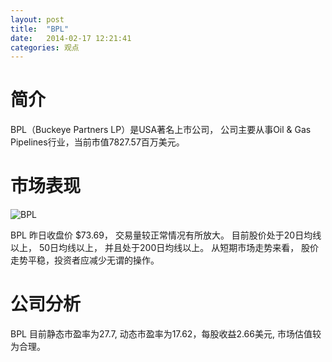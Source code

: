 ```yaml
---
layout: post
title:  "BPL"
date:   2014-02-17 12:21:41
categories: 观点
---
```


# 简介
BPL（Buckeye Partners LP）是USA著名上市公司，
公司主要从事Oil & Gas Pipelines行业，当前市值7827.57百万美元。

# 市场表现

![BPL](http://finviz.com/chart.ashx?t=BPL&ty=c&ta=1&p=d&s=l)

BPL 昨日收盘价 $73.69，
交易量较正常情况有所放大。
目前股价处于20日均线以上，
50日均线以上，
并且处于200日均线以上。
从短期市场走势来看，
股价走势平稳，投资者应减少无谓的操作。

# 公司分析
BPL 目前静态市盈率为27.7, 动态市盈率为17.62，每股收益2.66美元,
市场估值较为合理。
